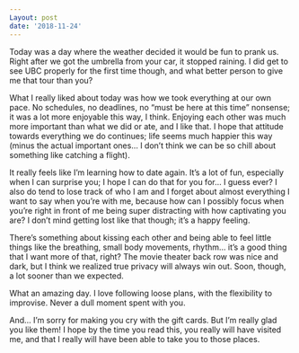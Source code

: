 ```yaml
---
Layout: post
date: '2018-11-24'
---
```


Today was a day where the weather decided it would be fun to prank us. Right after we got the umbrella from your car, it stopped raining. I did get to see UBC properly for the first time though, and what better person to give me that tour than you? 

What I really liked about today was how we took everything at our own pace. No schedules, no deadlines, no “must be here at this time” nonsense; it was a lot more enjoyable this way, I think. Enjoying each other was much more important than what we did or ate, and I like that. I hope that attitude towards everything we do continues; life seems much happier this way (minus the actual important ones… I don’t think we can be so chill about something like catching a flight). 

It really feels like I’m learning how to date again. It’s a lot of fun, especially when I can surprise you; I hope I can do that for you for… I guess ever? I also do tend to lose track of who I am and I forget about almost everything I want to say when you’re with me, because how can I possibly focus when you’re right in front of me being super distracting with how captivating you are? I don’t mind getting lost like that though; it’s a happy feeling.

There’s something about kissing each other and being able to feel little things like the breathing, small body movements, rhythm… it’s a good thing that I want more of that, right? The movie theater back row was nice and dark, but I think we realized true privacy will always win out. Soon, though, a lot sooner than we expected. 

What an amazing day. I love following loose plans, with the flexibility to improvise. Never a dull moment spent with you.

And… I’m sorry for making you cry with the gift cards. But I’m really glad you like them! I hope by the time you read this, you really will have visited me, and that I really will have been able to take you to those places.
